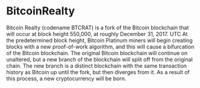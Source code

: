 # BitcoinRealty
Bitcoin Realty (codename BTCRAT) is a fork of the Bitcoin blockchain that will occur at block height 550,000, at roughly December 31, 2017. UTC  At the predetermined block height, Bitcoin Platinum miners will begin creating blocks with a new proof-of-work algorithm, and this will cause a bifurcation of the Bitcoin blockchain. The original Bitcoin blockchain will continue on unaltered, but a new branch of the blockchain will split off from the original chain. The new branch is a distinct blockchain with the same transaction history as Bitcoin up until the fork, but then diverges from it. As a result of this process, a new cryptocurrency will be born.
